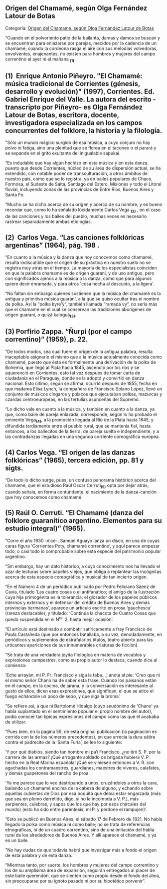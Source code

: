## Origen del Chamamé, según Olga Fernández Latour de Botas

Categoría: [Origen del Chamamé, según Olga Fernández Latour de Botas](http://descubrircorrientes.com.ar/2012/index.php/1588-cultura/4-musica/el-chamame/origen-del-chamame-segun-olga-fernandez-de-botas)

“Cuando en el polvoriento patio de la bailanta, damas y damos se buscan y se encuentran para enlazarse por parejas, mecidos por la cadencia de un chamamé; cuando la cordeona rasga el aire con sus melodías volvedoras, envolventes, enajenantes, no existen para hombres y mujeres del campo correntino el ayer ni el mañana <sub><strong><span><span>(1)</span></span></strong></sub> .

## **(1)**  Enrique Antonio Piñeyro. "El Chamamé: música tradicional de Corrientes (génesis, desarrollo y evolución)" (1997), Corrientes. Ed. Gabriel Enrique del Valle. La autora del escrito -transcripto por Piñeyro- es Olga Fernández Latour de Botas, escritora, docente, investigadora especializada en los campos concurrentes del folklore, la historia y la filología.

"Sólo un mundo mágico surgido de esa música, a cuyo conjuro no hay polvo ni fatiga, sino una plenitud que se florea en el taconeo o el parará y se expande en el grito exultante del inigualable sapukai.

“Es indudable que hay algún hechizo en esta música y en esta danza, puesto que desde Corrientes, núcleo de su área de dispersión actual, se ha extendido, con notable poder de transculturación, a otros ámbitos de nuestro país, como que se lo registra. ya en bailes populares de Chaco, Formosa, el Sudeste de Salta, Santiago del Estero, Misiones y todo el Litoral fluvial, incluyendo zonas de las provincias de Entre Ríos, Buenos Aires y Santa Fe.

“Mucho se ha dicho acerca de su origen y acerca de su nombre, y es bueno recordar que, como lo ha señalado lúcidamente Carlos Vega <sub><strong><span><span>(2)</span></span></strong></sub> , en el caso de las canciones y los bailes del pueblo, muchas veces es necesario rastrear separadamente ambas etiologías.

## **(2)**  Carlos Vega. “Las canciones folklóricas argentinas” (1964), pág. 198 .

“En cuanto a la música y la danza que hoy conocemos como chamamé, resulta indiscutible que el origen de su práctica en nuestro suelo no se registra muy atrás en el tiempo. La mayoría de los especialistas coinciden en que la palabra chamamé es de origen guaraní, y de uso antiguo, pero con significados ajenos a la música o la danza, como que para algunos quiere decir enramada, y para otros 'cosa hecha al descuido, a la ligera'.

“No faltan sin embargo quienes sostienen que la música del chamamé es la antigua y primitiva música guaraní, a la que se quiso ocultar tras el nombre de polka. Así la “polka kyre’ÿ”, también llamada “ramada vy”, no sería más que el chamamé en el cual se conservan las tradiciones aborígenes de origen guaraní, o quizá kainguá<sub><strong>(3)</strong></sub>.

## **(3)** Porfirio Zappa. “Ñurpi (por el campo correntino)” (1959), p. 22.

“De todos modos, sea cual fuere el origen de la antigua palabra, resulta inaceptable asignarle el mismo que a la música actualmente conocida como chamamé, puesto que ésta es formalmente una derivación de la polka de Bohemia, que llegó al Plata hacia 1845, ascendió por los ríos y se aquerenció en Corrientes, esto tal vez después de tomar carta de ciudadanía en el Paraguay, donde se la adoptó y convirtió en danza nacional. Esto último, según se afirma, ocurrió después de 1855, fecha en que madama Elisa Lynch, la compañera de Francisco Solano López, llevó un conjunto de músicos cíngaros y polacos que ejecutaban polkas, mazurcas y czardas centroeuropeas, en las tertulias asunceñas del Supremo.

“Lo dicho vale en cuanto a la música, y también en cuanto a la danza, ya que, como baile de pareja enlazada, corresponde, según lo ha probado el eminente Vega<sub><strong>(4)</strong></sub>, a la promoción llegada al Río de la Plata hacia 1845, y difundida tardíamente entre el pueblo rural, que se mantenía fiel, hasta entonces, a los bailecitos de la tierra, de pareja suelta e independiente, y a las contradanzas llegadas en una segunda corriente coreográfica europea.

## **(4)** Carlos Vega. “El origen de las danzas folklóricas” (1965), tercera edición, pp. 81 y sigts.

“De todo lo dicho surge, pues, un confuso panorama histórico acerca del chamamé, que el estudioso Raúl Oscar Cerruti<sub><strong>(5)</strong></sub> opta por dejar atrás, cuando señala, en forma contundente, el nacimiento de la danza-canción que hoy conocemos como chamamé.

## **(5)** Raúl O. Cerruti. “El Chamamé (danza del folklore guaranítico argentino. Elementos para su estudio integral)” (1965).

“Corre el año 1930 -dice-. Samuel Aguayo lanza un disco, en una de cuyas caras figura ‘Corrientes Poty, chamamé correntino’, y aquí parece empezar todo, o casi todo lo comprobable sobre esta especie del patrimonio popular argentino.

"Sin embargo, hay un dato histórico, a cuyo conocimiento nos ha llevado el azar de lecturas sobre papeles viejos, que obliga a replantear las incógnitas acerca de esta especie coreográfica y musical de tan incierto origen.

“En el Número 4 de un periódico publicado por Pedro Feliciano Sáenz de Cavia, titulado ‘Las cuatro cosas o el antifanático; el amigo de la ilustración cuya hija primogénita es la tolerancia; el glosador de los papeles públicos internos y externos y el defensor del crédito de Buenos Aires y demás provincias hermanas’, aparece un artículo escrito en prosa ‘gauchesca’ (rareza destacable), y titulado: ‘Continúa la chacota de Cuatro Cosas que quedó suspendida en el N<sup>ro.</sup> 2, hasta mejor ocasión’.

“El artículo está destinado a combatir satíricamente a fray Francisco de Paula Castañeda (que por entonces batallaba, a su vez, denodadamente, en periódicos y suplementos de estrafalarios títulos, teatro abierto para las urticantes apariciones de sus innumerables criaturas de ficción).

“Se trata de una verdadera joyita filológica en materia de vocablos y expresiones campestres, como su propio autor lo destaca, cuando dice al comienzo:

‘Eche arrayán, mi P. Fr. Francisco y siga la taba...’, anota al pie: ‘Creo que ni el mismo señor Chano ha de saber esta frase. Cuando los paisanos están en el campo, en la cocina, de jarana, y la conversación es interesante al gusto de ellos, dicen esas expresiones, que significan, el que se atice el fuego echándole un poco de sebo, y que siga la broma’.

“Se refiere así, a que ni Bartolomé Hidalgo (cuyo seudónimo de ‘Chano’ ya había suplantado en el sentimiento popular el propio nombre del autor), podía conocer tan típicas expresiones del campo como las que él acababa de utilizar.

"Pues bien, en la página 59, de esta original publicación (la paginación es corrida con la de los números precedentes), en que arrecia la dura sátira contra el padrecito de la ‘Santa Furia’, se lee lo siguiente:

‘Y por qué diablos, siendo tan hombre mi pa’i Francisco, ¿no tiró S. P. por la carrera de las armas? ¡Qué arrogante soldado de brigada hubiera V. P. hecho en la Real Marina española! ¡Qué se viniesen entonces a V. R. con agachadas los contramaestres, guardianes, maestres de víveres, calafates, y demás guapetones del rancho de proa.

'Ya me parece que lo veo destripando a unos, cruzándoles a otros la cara, bailando un chamamé encima de la cabeza de alguno, y echando sobre aquellas cubiertas de Dios por esa boquita que debía estar engarzada (más que sea en plomo derretido, digo, si no le incomoda a V. P.), más serpientes, culebras, y sapos que los que hay por esos chircales del mundo) (esto ha sido entre paréntesis, mi P. y perdone el rampujen)’.

“Esto se publicó en Buenos Aires, el sábado 17 de Febrero de 1821. No había llegado la polka como música ni como baile; no se trata de referencias etnográficas, ni de un cuadro correntino, sino de una imitación del habla rural de los alrededores de Buenos Aires. Y allí aparece el chamamé, y ya es un baile.

"No hay dudas de que todavía habrá que investigar más a fondo el origen de esta palabra y de esta danza.

“Mientras tanto, por suerte, los hombres y mujeres del campo correntino y los de su amplísima área de expansión, seguirán entregados al placer de este baile querendón, que se sienten como propio desde el fondo del alma, sin preocuparse por su ignoto pasado ni por su hipotético porvenir”.